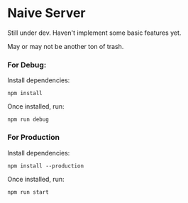 # Naive Server

Still under dev. Haven't implement some basic features yet.

May or may not be another ton of trash.

### For Debug:
Install dependencies:
```
npm install
```
Once installed, run:
```
npm run debug
```

### For Production
Install dependencies:
```
npm install --production
```
Once installed, run:
```
npm run start
```